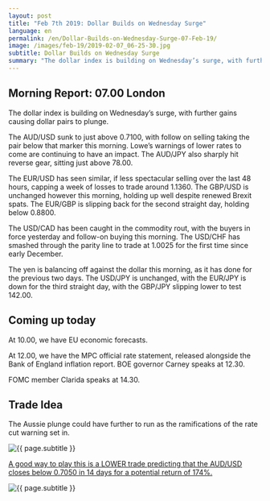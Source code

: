 ```yaml
---
layout: post
title: "Feb 7th 2019: Dollar Builds on Wednesday Surge"
language: en
permalink: /en/Dollar-Builds-on-Wednesday-Surge-07-Feb-19/
image: /images/feb-19/2019-02-07_06-25-30.jpg
subtitle: Dollar Builds on Wednesday Surge
summary: "The dollar index is building on Wednesday’s surge, with further gains causing dollar pairs to plunge. The AUD/USD sunk to just above 0.7100, with follow on selling taking the pair below that marker this morning. Lowe’s warnings of lower rates to come are continuing to have an impact"
---
```

## Morning Report: 07.00 London

The dollar index is building on Wednesday’s surge, with further gains causing dollar pairs to plunge. 

The AUD/USD sunk to just above 0.7100, with follow on selling taking the pair below that marker this morning. Lowe’s warnings of lower rates to come are continuing to have an impact. The AUD/JPY also sharply hit reverse gear, sitting just above 78.00. 

The EUR/USD has seen similar, if less spectacular selling over the last 48 hours, capping a week of losses to trade around 1.1360. The GBP/USD is unchanged however this morning, holding up well despite renewed Brexit spats. The EUR/GBP is slipping back for the second straight day, holding below 0.8800. 

The USD/CAD has been caught in the commodity rout, with the buyers in force yesterday and follow-on buying this morning. The USD/CHF has smashed through the parity line to trade at 1.0025 for the first time since early December. 

The yen is balancing off against the dollar this morning, as it has done for the previous two days. The USD/JPY is unchanged, with the EUR/JPY is down for the third straight day, with the GBP/JPY slipping lower to test 142.00. 

## Coming up today

At 10.00, we have EU economic forecasts. 

At 12.00, we have the MPC official rate statement, released alongside the  Bank of England inflation report. BOE governor Carney speaks at 12.30.

FOMC member Clarida speaks at 14.30. 

## Trade Idea

The Aussie plunge could have further to run as the ramifications of the rate cut warning set in.

<img class="post-image" src="{{ site.url }}/images/feb-19/2019-02-07_06-25-30.jpg" alt="{{ page.subtitle }}" title="{{ page.subtitle }}">

<a href="%LINK%%?currency=GBP&market=forex&underlying=frxAUDUSD&formname=higherlower&duration_amount=14&duration_units=d&amount=10&amount_type=stake&expiry_type=duration&barrier=0.7050" target="_blank" rel="noopener noreferrer nofollow">A good way to play this is a LOWER trade predicting that the AUD/USD closes below 0.7050 in 14 days for a potential return of 174%.</a>

<img class="post-image" src="{{ site.url }}/images/feb-19/2019-02-07_06-26-20.jpg" alt="{{ page.subtitle }}" title="{{ page.subtitle }}">